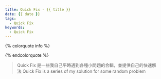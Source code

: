 ```yaml
---
title: Quick Fix - {{ title }}
date: {{ date }}
tags:
  - Quick Fix
keywords:
  - Quick Fix
---
```



<!-- more -->

{% colorquote info %}

{% endcolorquote %}

> Quick Fix 是一些我自己平時遇到各種小問題的合輯，並提供自己的快速解法
> Quick Fix is a series of my solution for some random problem

